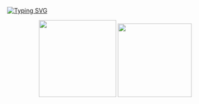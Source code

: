 [![Typing SVG](https://readme-typing-svg.demolab.com?font=Play&vCenter=true&center=true&size=50&pause=1000&color=C8F713&width=700&height=65&lines=Ol%C3%A1+%2C+eu+me+chamo+Pierre+;Seja+Bem-Vindo(a)+!+👋)](https://git.io/typing-svg)


<div align="center">
  <img height="180em" src="https://github-readme-stats.vercel.app/api?username=PierreOF&show_icons=true&theme=merko&include_all_commits=true&count_private=true"/>
  <img height="172em" src="https://github-readme-stats.vercel.app/api/top-langs/?username=PierreOF&layout=compact&langs_count=16&theme=merko"/>
</div>
